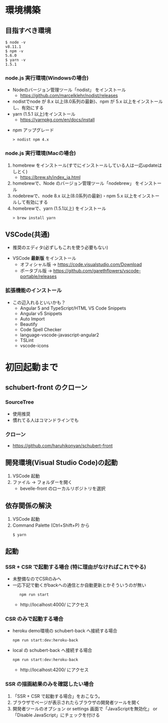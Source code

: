 # 環境構築

## 目指すべき環境
```
$ node -v
v8.11.1
$ npm -v
5.6.0
$ yarn -v
1.5.1
```

### node.js 実行環境(Windowsの場合)

+ Nodeのバージョン管理ツール「nodist」 をインストール
    - https://github.com/marcelklehr/nodist/releases
+ nodistでnode が 8.x 以上(8.0系列の最新)、npm が 5.x 以上をインストールし、有効にする
+ yarn (1.5.1 以上)をインストール
    - https://yarnpkg.com/en/docs/install

- npm アップグレード

    ```
    > nodist npm 4.x
    ```

### node.js 実行環境(Macの場合)

1. homebrew をインストール(すでにインストールしている人は一応updateはしとく)
    - https://brew.sh/index_ja.html
1. homebrewで、Node のバージョン管理ツール「nodebrew」 をインストール
1. nodebrewで、node 8.x 以上(8.0系列の最新)・npm 5.x 以上をインストールして有効にする
1. homebrewで、yarn (1.5.1以上) をインストール
    ```
    > brew install yarn
    ```
    
## VSCode(共通)
- 推奨のエディタ(必ずしもこれを使う必要もない)

+ VSCode **最新版** をインストール
    - オフィシャル版 -> https://code.visualstudio.com/Download
    - ポータブル版 -> https://github.com/garethflowers/vscode-portable/releases

### 拡張機能のインストール

- この辺入れるといいかも？
    - Angular 5 and TypeScript/HTML VS Code Snippets
    - Angular v5 Snippets
    - Auto Import
    - Beautify
    - Code Spell Checker
    - language-vscode-javascript-angular2
    - TSLint
    - vscode-icons

# 初回起動まで
## schubert-front のクローン
### SourceTree
- 使用推奨
- 慣れてる人はコマンドラインでも
### クローン
- https://github.com/haruhikonyan/schubert-front

## 開発環境(Visual Studio Code)の起動
1.  VSCode 起動
1.  ファイル -> フォルダーを開く
    - bevelle-front のローカルリポジトリを選択

## 依存関係の解決

1. VSCode 起動
1. Command Palette (Ctrl+Shift+P) から
    ```
    $ yarn
    ```

## 起動
### SSR + CSR で起動する場合 (特に理由がなければこれでやる)
- 未整備なのでCSRのみへ
- 一応下記で動くがbackへの通信とか自動更新とかそういうのが無い
    ```
       npm run start
    ```
    - http://localhost:4000/ にアクセス
### CSR のみで起動する場合
- heroku demo環境の schubert-back へ接続する場合
    ```
    npm run start:dev:heroku-back
    ```
- local の schubert-back へ接続する場合
    ```
    npm run start:dev:heroku-back
    ```
    - http://localhost:4200/ にアクセス

### SSR の描画結果のみを確認したい場合
1. 「SSR + CSR で起動する場合」をおこなう。
2. ブラウザでページが表示されたらブラウザの開発者ツールを開く
3. 開発者ツールのオプション or settings 画面で「JavaScriptを無効化」 or 「Disable JavaScript」にチェックを付ける
